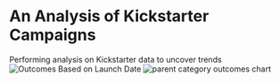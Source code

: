 # An Analysis of Kickstarter Campaigns
Performing analysis on Kickstarter data to uncover trends
![Outcomes Based on Launch Date](https://user-images.githubusercontent.com/33900637/142781706-d0470a61-4ba9-412f-87af-833cbf7a9a89.png)
![parent category outcomes chart](https://user-images.githubusercontent.com/33900637/142781709-672d4715-b417-4e53-bf7c-f7e439fd1480.png)
